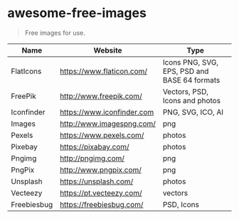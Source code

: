 # awesome-free-images
> Free images for use.

Name | Website | Type
------------ | ------- | --------
FlatIcons | https://www.flaticon.com/ | Icons PNG, SVG, EPS, PSD and BASE 64 formats
FreePik | http://www.freepik.com/ | Vectors, PSD, Icons and photos
Iconfinder | https://www.iconfinder.com | PNG, SVG, ICO, AI
Images | http://www.imagespng.com/ | png
Pexels | https://www.pexels.com/ | photos
Pixebay | https://pixabay.com/ | photos
Pngimg | http://pngimg.com/ | png
PngPix | http://www.pngpix.com/ | png
Unsplash | https://unsplash.com/ | photos
Vecteezy | https://pt.vecteezy.com/ | vectors
Freebiesbug | https://freebiesbug.com/ | PSD, Icons

